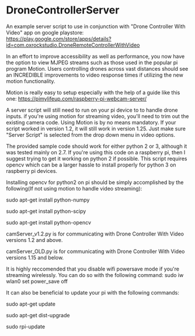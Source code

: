 # DroneControllerServer
An example server script to use in conjunction with "Drone Controller With Video" app on google playstore: https://play.google.com/store/apps/details?id=com.oxrockstudio.DroneRemoteControllerWithVideo

In an effort to improve accessibility as well as performance, you  now have the option to view MJPEG streams such as those used in the popular pi program Motion. Users controlling drones across vast distances should see an INCREDIBLE improvements to video response times if utilizing the new motion functionality.

Motion is really easy to setup especially with the help of a guide like this one: https://pimylifeup.com/raspberry-pi-webcam-server/

A server script will still need to run on your pi device to to handle drone inputs. if you're using motion for streaming video, you'll need to trim out the existing camera code. Using Motion is by no means mandatory. If your script worked in version 1.2, it will still work in version 1.25. Just make sure "Server Script" is selected from the drop down menu in video options.

The provided sample code should work for either python 2 or 3, although it was tested mainly on 2.7. If you're using this code on a raspberry pi, then I suggest trying to get it working on python 2 if possible. This script requires opencv which can be a larger hassle to install properly for python 3 on raspberry pi devices.

Installing opencv for python2 on pi should be simply accomplished by the following(If not using motion to handle video streaming):

sudo apt-get install python-numpy

sudo apt-get install python-scipy

sudo apt-get install python-opencv


camServer_v1.2.py is for communicating with Drone Controller With Video versions 1.2 and above.

camServer_OLD.py is for communicating with Drone Controller With Video versions 1.15 and below.

It is highly reccomended that you disable wifi powersave mode if you're streaming wirelessly. You can do so with the following command: sudo iw wlan0 set power_save off

It can also be beneficial to update your pi with the following commands:

sudo apt-get update

sudo apt-get dist-upgrade

sudo rpi-update

